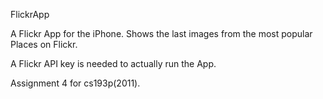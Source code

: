 FlickrApp

A Flickr App for the iPhone.
Shows the last images from the most popular Places on Flickr.

A Flickr API key is needed to actually run the App.

Assignment 4 for cs193p(2011).
